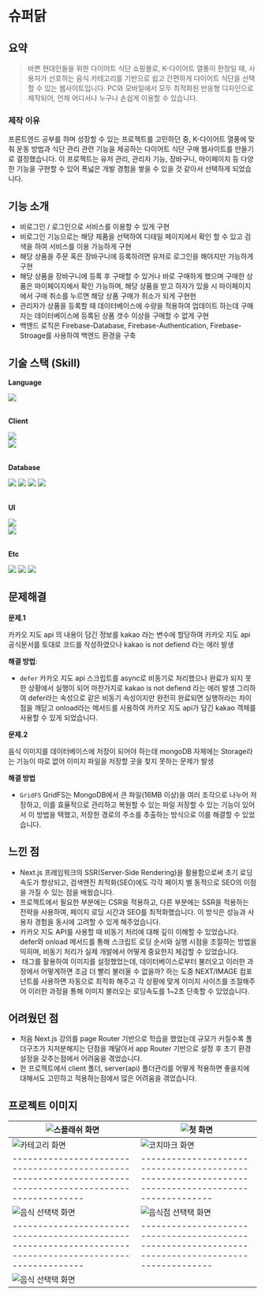 # 슈퍼닭

## 요약

> 바쁜 현대인들을 위한 다이어트 식단 쇼핑몰로, K-다이어트 열풍이 한창일 때, 사용자가 선호하는 음식 카테고리를 기반으로 쉽고 간편하게 다이어트 식단을 선택할 수 있는 웹사이트입니다. PC와 모바일에서 모두 최적화된 반응형 디자인으로 제작되어, 언제 어디서나 누구나 손쉽게 이용할 수 있습니다.

### 제작 이유

프론트엔드 공부를 하며 성장할 수 있는 프로젝트를 고민하던 중, K-다이어트 열풍에 맞춰 운동 방법과 식단 관리 관련 기능을 제공하는 다이어트 식단 구매 웹사이트를 만들기로 결정했습니다. 이 프로젝트는 유저 관리, 관리자 기능, 장바구니, 마이페이지 등 다양한 기능을 구현할 수 있어 폭넓은 개발 경험을 쌓을 수 있을 것 같아서 선택하게 되었습니다.

## 기능 소개

- 비로그인 / 로그인으로 서비스를 이용할 수 있게 구현
- 비로그인 기능으로는 해당 제품을 선택하여 디테일 페이지에서 확인 할 수 있고 검색을 하여 서비스를 이용 가능하게 구현
- 해당 상품을 주문 혹은 장바구니에 등록하려면 유저로 로그인을 해야지만 가능하게 구현
- 해당 상품을 장바구니에 등록 후 구매할 수 있거나 바로 구매하게 했으며 구매한 상품은 마이페이지에서 확인 가능하며, 해당 상품을 받고 하자가 있을 시 마이페이지에서 구매 취소를 누르면 해당 상품 구매가 취소가 되게 구현현
- 관리자가 상품을 등록할 때 데이터베이스에 수량을 적용하여 업데이트 하는데 구매자는 데이터베이스에 등록된 상품 갯수 이상을 구매할 수 없게 구현
- 백엔드 로직은 Firebase-Database, Firebase-Authentication, Firebase-Stroage를 사용하여 백엔드 환경을 구축

## 기술 스택 (Skill)

**Language**

<div>
  <img src="https://img.shields.io/badge/javascript-F7DF1E?style=for-the-badge&logo=javascript&logoColor=black">
  <br />
</div>
<br />

**Client**

<div>
  <img src="https://img.shields.io/badge/react-61DAFB?style=for-the-badge&logo=react&logoColor=black">
  <br />
  <img src="https://img.shields.io/badge/react router-CA4245?style=for-the-badge&logo=react-router&logoColor=white">
</div>
<br />

**Database**

<div>
  <img src="https://img.shields.io/badge/firebase-339933?style=for-the-badge&logo=firebase.js&logoColor=white">
  <img src="https://img.shields.io/badge/firebase-database-213s12?style=for-the-badge&logo=firebase-database&logoColor=white">
  <img src="https://img.shields.io/badge/firebase-authentication-sad442?style=for-the-badge&logo=firebase-authentication&logoColor=white">
  <img src="https://img.shields.io/badge/firebase-storage-ff22dd?style=for-the-badge&logo=firebase-storage&logoColor=white">
  <br />
</div>
<br />

**UI**

<div>
  <img src="https://img.shields.io/badge/sass-CC6699?style=for-the-badge&logo=sass&logoColor=white">
  <br />
  <img src="https://img.shields.io/badge/styled-components-DB7093?style=flat-square&logo=styled-components&logoColor=white">
</div>
<br />

**Etc**

<div>
  <img src="https://img.shields.io/badge/git-F05032?style=for-the-badge&logo=git&logoColor=white">
  <img src="https://img.shields.io/badge/github-181717?style=for-the-badge&logo=github&logoColor=white">
  <img src="https://img.shields.io/badge/netlify-4A154B?style=for-the-badge&logo=netlify&logoColor=black">
</div>

## 문제해결

**문제.1**

카카오 지도 api 의 내용이 담긴 정보를 kakao 라는 변수에 할당하여 카카오 지도 api 공식문서를 토대로 코드를 작성하였으나 kakao is not defiend 라는 에러 발생

**해결 방법**:

- `defer` 카카오 지도 api 스크립트를 async로 비동기로 처리했으나 완료가 되지 못한 상황에서 실행이 되어 마찬가지로 kakao is not defiend 라는 에러 발생 그리하여 defer라는 속성으로 같은 비동기 속성이지만 완전히 완료되면 실행하라는 차이점을 깨닫고 onload라는 메서드를 사용하여 카카오 지도 api가 담긴 kakao 객체를 사용할 수 있게 되었습니다.

**문제.2**

음식 이미지를 데이터베이스에 저장이 되어야 하는데 mongoDB 자체에는 Storage라는 기능이 따로 없어 이미지 파일을 저장할 곳을 찾지 못하는 문제가 발생

**해결 방법**

- `GridFS` GridFS는 MongoDB에서 큰 파일(16MB 이상)을 여러 조각으로 나누어 저장하고, 이를 효율적으로 관리하고 복원할 수 있는 파일 저장할 수 있는 기능이 있어서 이 방법을 택했고, 저장한 경로의 주소를 추출하는 방식으로 이를 해결할 수 있었습니다.

## 느낀 점

- Next.js 프레임워크의 SSR(Server-Side Rendering)을 활용함으로써 초기 로딩 속도가 향상되고, 검색엔진 최적화(SEO)에도 각각 페이지 별 동적으로 SEO의 이점을 가질 수 있는 점을 배웠습니다.
- 프로젝트에서 필요한 부분에는 CSR을 적용하고, 다른 부분에는 SSR을 적용하는 전략을 사용하여, 페이지 로딩 시간과 SEO를 최적화했습니다. 이 방식은 성능과 사용자 경험을 동시에 고려할 수 있게 해주었습니다.
- 카카오 지도 API를 사용할 때 비동기 처리에 대해 깊이 이해할 수 있었습니다. defer와 onload 메서드를 통해 스크립트 로딩 순서와 실행 시점을 조절하는 방법을 익히며, 비동기 처리가 실제 개발에서 어떻게 중요한지 체감할 수 있었습니다.
- <img> 태그를 활용하여 이미지를 설정했었는데, 데이터베이스로부터 불러오고 이러한 과정에서 어떻게하면 조금 더 빨리 불러올 수 없을까? 하는 도중 NEXT/IMAGE 컴포넌트를 사용하면 자동으로 최적화 해주고 각 상황에 맞게 이미지 사이즈를 조절해주어 이러한 과정을 통해 이미지 불러오는 로딩속도를 1~2초 단축할 수 있었습니다.

## 어려웠던 점

- 처음 Next.js 강의를 page Router 기반으로 학습을 했었는데 규모가 커질수록 폴더구조가 지저분해지는 단점을 깨달아서 app Router 기반으로 설정 후 초기 환경설정을 갖추는점에서 어려움을 겪었습니다.
- 한 프로젝트에서 client 폴더, server(api) 폴더관리를 어떻게 적용하면 좋을지에 대해서도 고민하고 적용하는점에서 많은 어려움을 겪었습니다.

## 프로젝트 이미지

| ![스플래쉬 화면](https://github.com/junesung1004/todayEat-TeamProject/blob/develop/public/view/splash.png)      | ![첫 화면](https://github.com/junesung1004/todayEat-TeamProject/blob/develop/public/view/main.png)            |
| --------------------------------------------------------------------------------------------------------------- | ------------------------------------------------------------------------------------------------------------- |
| ![카테고리 화면](https://github.com/junesung1004/todayEat-TeamProject/blob/develop/public/view/filter.png)      | ![코치마크 화면](https://github.com/junesung1004/todayEat-TeamProject/blob/develop/public/view/cochimark.png) |
| ----------------------------------------------------------------------------------------------------------      | --------------------------------------------------------------------------------------------------            |
| ![음식 선택택 화면](https://github.com/junesung1004/todayEat-TeamProject/blob/develop/public/view/menuitem.png) | ![음식점 선택택 화면](https://github.com/junesung1004/todayEat-TeamProject/blob/develop/public/view/shop.png) |
| ----------------------------------------------------------------------------------------------------------      | --------------------------------------------------------------------------------------------------            |
| ![음식 선택택 화면](https://github.com/junesung1004/todayEat-TeamProject/blob/develop/public/view/mypage.png)   |
